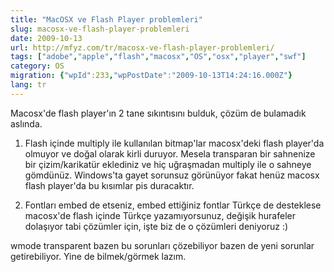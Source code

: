 ```yaml
---
title: "MacOSX ve Flash Player problemleri"
slug: macosx-ve-flash-player-problemleri
date: 2009-10-13
url: http://mfyz.com/tr/macosx-ve-flash-player-problemleri/
tags: ["adobe","apple","flash","macosx","OS","osx","player","swf"]
category: OS
migration: {"wpId":233,"wpPostDate":"2009-10-13T14:24:16.000Z"}
lang: tr
---
```


Macosx'de flash player'ın 2 tane sıkıntısını bulduk, çözüm de bulamadık aslında.

1) Flash içinde multiply ile kullanılan bitmap'lar macosx'deki flash player'da olmuyor ve doğal olarak kirli duruyor. Mesela transparan bir sahnenize bir çizim/karikatür eklediniz ve hiç uğraşmadan multiply ile o sahneye gömdünüz. Windows'ta gayet sorunsuz görünüyor fakat henüz macosx flash player'da bu kısımlar pis duracaktır.

2) Fontları embed de etseniz, embed ettiğiniz fontlar Türkçe de desteklese macosx'de flash içinde Türkçe yazamıyorsunuz, değişik hurafeler dolaşıyor tabi çözümler için, işte biz de o çözümleri deniyoruz :)

wmode transparent bazen bu sorunları çözebiliyor bazen de yeni sorunlar getirebiliyor. Yine de bilmek/görmek lazım.